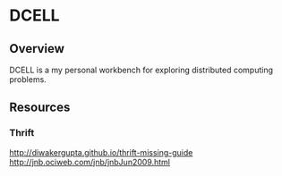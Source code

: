# DCELL

## Overview
DCELL is a my personal workbench for exploring distributed computing problems.


## Resources
### Thrift
http://diwakergupta.github.io/thrift-missing-guide
http://jnb.ociweb.com/jnb/jnbJun2009.html